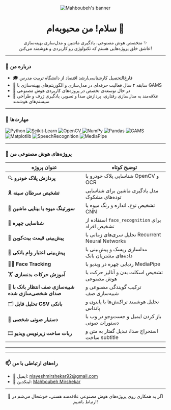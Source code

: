 
<p align="center">
  <img src="https://your-banner-link.com/banner.png" alt="Mahboubeh's banner" />
</p>

<h1 align="center">سلام! من محبوبه‌ام 👋</h1>

<p align="center">
  متخصص هوش مصنوعی، یادگیری ماشین و مدل‌سازی بهینه‌سازی ✨<br>
  عاشق خلق پروژه‌هایی هستم که تکنولوژی رو کاربردی و هوشمند می‌کنن!
</p>

---

### 🧠 درباره من

- 🎓 فارغ‌التحصیل کارشناسی‌ارشد اقتصاد از دانشگاه تربیت مدرس  
- 💼 سابقه ۴ سال فعالیت حرفه‌ای در مدل‌سازی و الگوریتم‌های بهینه‌سازی با GAMS  
- 🚀 در حال توسعه‌ی تخصص در پروژه‌های کاربردی هوش مصنوعی  
- 🎯 علاقه‌مند به مدل‌سازی رفتاری، پردازش صدا و تصویر، یادگیری ژرف و طراحی سیستم‌های هوشمند

---

### 🔧 مهارت‌ها

![Python](https://img.shields.io/badge/Python-3776AB?style=for-the-badge&logo=python&logoColor=white)
![Scikit-Learn](https://img.shields.io/badge/Scikit--Learn-F7931E?style=for-the-badge&logo=scikit-learn&logoColor=white)
![OpenCV](https://img.shields.io/badge/OpenCV-5C3EE8?style=for-the-badge&logo=opencv)
![NumPy](https://img.shields.io/badge/NumPy-013243?style=for-the-badge&logo=numpy)
![Pandas](https://img.shields.io/badge/Pandas-150458?style=for-the-badge&logo=pandas)
![GAMS](https://img.shields.io/badge/GAMS-blue?style=for-the-badge)
![Matplotlib](https://img.shields.io/badge/Matplotlib-0081C9?style=for-the-badge)
![SpeechRecognition](https://img.shields.io/badge/SpeechRecognition-red?style=for-the-badge)
![MediaPipe](https://img.shields.io/badge/MediaPipe-FF6D00?style=for-the-badge)

---

### 🚀 پروژه‌های هوش مصنوعی من

| عنوان پروژه | توضیح کوتاه |
|-------------|-------------|
| 🔍 **پردازش پلاک خودرو** | شناسایی پلاک خودرو با OpenCV و OCR |
| 🎗️ **تشخیص سرطان سینه** | مدل یادگیری ماشین برای شناسایی توده‌های مشکوک |
| 🍎 **سورتینگ میوه با بینایی ماشین** | تشخیص نوع، اندازه و رنگ میوه با CNN |
| 🧠 **شناسایی چهره** | استفاده از `face_recognition` برای تشخیص افراد |
| 💸 **پیش‌بینی قیمت بیت‌کوین** | تحلیل سری‌های زمانی با Recurrent Neural Networks |
| 🏦 **پیش‌بینی اعتبار وام بانکی** | مدلسازی ریسک و پیش‌بینی با داده‌های مشتریان بانک |
| 🧍‍♀️ **Face Tracking** | ردیابی چهره در ویدیو با MediaPipe |
| 🏋️ **آموزش حرکات بدنسازی** | تشخیص اسکلت بدن و آنالیز حرکت با هوش مصنوعی |
| 🎤 **شبیه‌سازی صف انتظار بانک با صدای شخصی‌سازی شده** | ترکیب گویندگی مصنوعی و شبیه‌سازی صف |
| 🗂️ **تحلیل فایل CSV بانکی** | تحلیل هوشمند تراکنش‌ها با پایتون و پانداس |
| 🤖 **دستیار صوتی شخصی** | باز کردن ایمیل و جست‌وجو در وب با دستورات صوتی |
| 🎞️ **ربات ساخت زیرنویس ویدیو** | استخراج صدا، تبدیل گفتار به متن و ساخت subtitle |

---


---

### 📫 راه‌های ارتباطی با من

- 📧 ایمیل: [niayeshmirshekar92@gmail.com](mailto:niayeshmirshekar92@gmail.com)
- 💼 لینکدین: [Mahboubeh Mirshekar](https://www.linkedin.com/in/mahbubeh-mirshekar-999640170)

---

<p align="center">
  🌟 اگر به همکاری روی پروژه‌های هوش مصنوعی علاقه‌مند هستی، خوشحال می‌شم در ارتباط باشیم!
</p>
